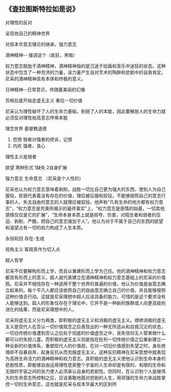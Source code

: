 ## 《查拉图斯特拉如是说》


对理性的反对

呈现他自己的精神世界

对叔本华意志理论的继承。强力意志



酒神精神-- 强调这个（疯狂，黑暗）

权力意志脱胎于酒神精神，酒神精神指的是沉迷于绘画和音乐中迷狂的状态，这种状态中包含了一种充沛的力量，该力量产生自对艺术的陶醉和悲剧中的自我肯定。尼采的酒神精神具有本体和终极的意义。

日神精神--日常意识，伴随着美丽的幻像

苏格拉底开始走虚无主义 重估一切价值

尼采认为理性破坏了人的生命力基础，削弱了人的本能，因此要解放人的生命力就必须反对理性抬高意志呼唤本能

理念世界 基督教道德

1. 怨恨 弱者对强者的控诉，记恨
2. 内疚 强者，良心

理性主义是弱者

欲望 两种形式 1缺失 2自身扩展

强力意志 生命意志  （尼采是个人性的） 

尼采也认为权力意志意味着剥削，战胜一切比自己更为强大的东西，使别人为自己服役，软弱代表着没有存在的价值，理应被征服和奴役。不能够按照自己的意志行事的人，失去自由的意志的人就理应被奴役。他声称“凡有生命的地方都有权力意志”，“权力意志是完美所揭示的最终事实”上，“权力意志是感情的始基，一切其他感情仅仅是它的扩展”，“生命本身本质上就是掠夺、伤害，对陌生者和弱者的压迫、剥削、严酷，把自己的意志强加于人”。他认为对于不属于自己的东西的欲望和渴望占有一切的权力构成了人生本质。



永恒轮回  存在-生成

视角主义  客观真作为切入点

超人哲学

尼采不仅要解构形而上学，而且以重建形而上学为己任。他的酒神精神和权力意志都具有形而上的意义，超人就代表建立在酒神精神和权力意志基础上的尼采的价值观。尼采并不相信存在一种适用于整个世界的普遍的价值，他认为价值是由意志确立起来的。每个平凡人都应该依照自己的自由意志确立自己的价值，并且能够按照这种价值去行动。这就是尼采理想中超人应该具备的能力，可惜的是这个要求没有人能够达到。超人的形象仅存在于理论中，它并不是一种新的族群或人向更高级别进化的结果，而是尼采理想中的人。



尼采将虚无主义分为两类，即积极的虚无主义和消极的虚无主义。缥缈消极的虚无主义是现代人在否认一切价值观念之后表现出的一种无所适从和自我沉沦的状态，一切旧传统价值遭到否认之后处于彻底的价值虚空之中，丧失信仰无人管束做什么都可以的失控儿童。而积极的虚无主义则是指在批判一切传统价值之后重新建立一种全新的价值体系，重塑现代人的价值观，在对一切旧价值感到失望之时，身处绝境却不自暴自弃，起身反抗从而克服虚无主义，这种反抗精神在尼采思想中就表现为高扬生命活力的酒神精神和权力意志。其积极的虚无主义使他认识到生命本身的悲剧性质，即能够自由运用理性思索整个宇宙的人生命却是有限的，有限的生命和无限的宇宙之间的张力使人必须承认自身的悲剧性。但同时，在认识到个人是被伟大的生命意志所控制之后，应该勇敢地面对悲剧的人生，用顽强的生命力来战胜掌控一切的生命意志，这也就是尼采与叔本华最大的区别所

